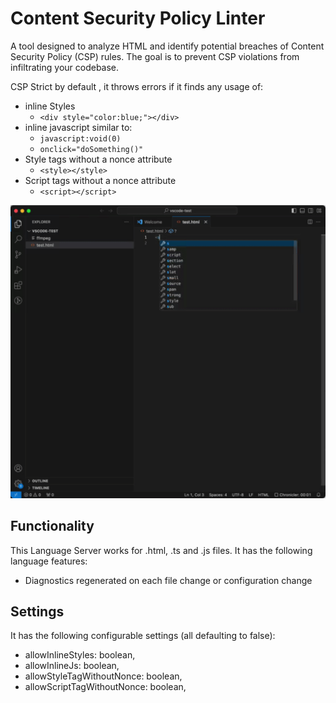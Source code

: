 # Content Security Policy Linter

A tool designed to analyze HTML and identify potential breaches of Content Security Policy (CSP) rules. The goal is to prevent CSP violations from infiltrating your codebase.  

CSP Strict by default , it throws errors if it finds any usage of:
* inline Styles
    * ```<div style="color:blue;"></div>```
* inline javascript similar to:  
    * ```javascript:void(0)```
    * ```onclick="doSomething()"```
* Style tags without a nonce attribute
    * ```<style></style>```
* Script tags without a nonce attribute
    * ```<script></script>```


<img src="csp-html-linter.gif" />

## Functionality

This Language Server works for .html, .ts and .js  files. It has the following language features:
- Diagnostics regenerated on each file change or configuration change



## Settings

It has the following configurable settings (all defaulting to false):
* allowInlineStyles: boolean,
* allowInlineJs: boolean,
* allowStyleTagWithoutNonce: boolean,
* allowScriptTagWithoutNonce: boolean,